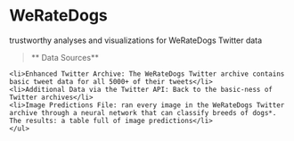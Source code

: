 # WeRateDogs
trustworthy analyses and visualizations for WeRateDogs Twitter data
> ** Data Sources**
>><ul> 
    <li>Enhanced Twitter Archive: The WeRateDogs Twitter archive contains basic tweet data for all 5000+ of their tweets</li>
    <li>Additional Data via the Twitter API: Back to the basic-ness of Twitter archives</li>
    <li>Image Predictions File: ran every image in the WeRateDogs Twitter archive through a neural network that can classify breeds of dogs*. The results: a table full of image predictions</li>
    </ul>
